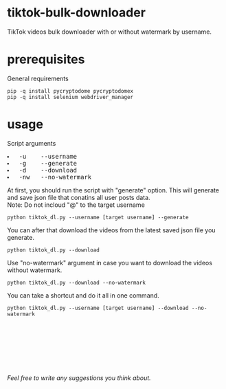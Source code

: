 # tiktok-bulk-downloader
TikTok videos bulk downloader with or without watermark by username. 

# prerequisites 
General requirements
```
pip -q install pycryptodome pycryptodomex
pip -q install selenium webdriver_manager
```

# usage
Script arguments
<pre>
<li> -u    --username
<li> -g    --generate
<li> -d    --download
<li> -nw   --no-watermark
</pre>

At first, you should run the script with "generate" option. This will generate and save json file that conatins all user posts data.
<br>
Note: Do not incloud "@" to the target username
```
python tiktok_dl.py --username [target username] --generate
```
You can after that download the videos from the latest saved json file you generate.
```
python tiktok_dl.py --download
```
Use "no-watermark" argument in case you want to download the videos without watermark.
```
python tiktok_dl.py --download --no-watermark
```
You can take a shortcut and do it all in one command.
```
python tiktok_dl.py --username [target username] --download --no-watermark
```
<br><br><br><br><br><br><br>
*Feel free to write any suggestions you think about.*
